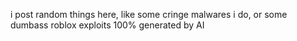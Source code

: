 i post random things here, like some cringe malwares i do, or some dumbass roblox exploits 100% generated by AI
